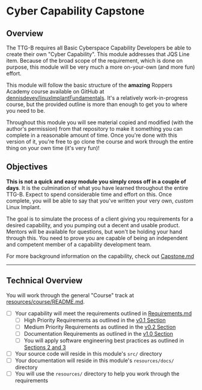# Cyber Capability Capstone

## Overview

The TTG-B requires all Basic Cyberspace Capability Developers be able to create their own "Cyber Capability". This module addresses that JQS Line item. Because of the broad scope of the requirement, which is done on purpose, this module will be very much a more on-your-own (and more fun) effort.

This module will follow the basic structure of the **amazing** Roppers Academy course available on GitHub at [dennisdevey/linuxImplantFundamentals](https://github.com/dennisdevey/linuxImplantFundamentals/tree/main/). It's a relatively work-in-progress course, but the provided outline is more than enough to get you to where you need to be.

Throughout this module you will see material copied and modified (with the author's permission) from that repository to make it something you can complete in a reasonable amount of time. Once you're done with this version of it, you're free to go clone the course and work through the entire thing on your own time (it's very fun)!

## Objectives

**This is not a quick and easy module you simply cross off in a couple of days**. It is the culmination of what you have learned throughout the entire TTG-B. Expect to spend considerable time and effort on this. Once complete, you will be able to say that you've written your very own, *custom* Linux Implant.

The goal is to simulate the process of a client giving you requirements for a desired capability, and you pumping out a decent and usable product. Mentors will be available for questions, but won't be holding your hand through this. You need to prove you are capable of being an independent and competent member of a capability development team.

For more background information on the capability, check out [Capstone.md](./Capstone.md)

---
## Technical Overview

You will work through the general "Course" track at [resources/course/README.md](resources/course/README.md). 

- [ ] Your capability will meet the requirements outlined in [Requirements.md](Requirements.md)
  - [ ] High Priority Requirements as outlined in the [v0.1 Section](Requirements.md#high-priority-requirements-v01)
  - [ ] Medium Priority Requirements as outlined in the [v0.2 Section](Requirements.md#medium-priority-requirements-v02)
  - [ ] Documentation Requirements as outlined in the [v1.0 Section](Requirements.md#documentation-requirements-v10)
  - [ ] You will apply software engineering best practices as outlined in [Sections 2 and 3](Requirements.md#2-functional-requirements)
- [ ] Your source code will reside in this module's `src/` directory
- [ ] Your documentation will reside in this module's `resources/docs/` directory
- [ ] You will use the `resources/` directory to help you work through the requirements
